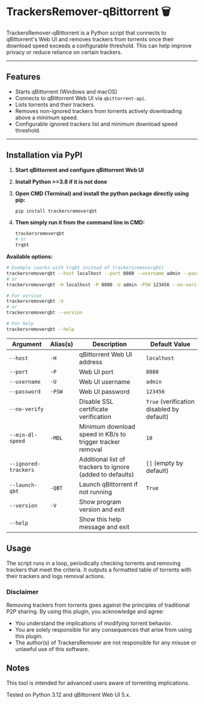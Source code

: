 # TrackersRemover-qBittorrent 🗑️

TrackersRemover-qBittorrent is a Python script that connects to qBittorrent's Web UI and removes trackers from torrents once their download speed exceeds a configurable threshold. This can help improve privacy or reduce reliance on certain trackers.

---

## Features

- Starts qBittorrent (Windows and macOS)
- Connects to qBittorrent Web UI via `qbittorrent-api`.
- Lists torrents and their trackers.
- Removes non-ignored trackers from torrents actively downloading above a minimum speed.
- Configurable ignored trackers list and minimum download speed threshold.

---

## Installation via PyPI

1. **Start qBittorrent and configure qBittorrent Web UI**

2. **Install Python >=3.8 if it is not done**

3. **Open CMD (Terminal) and install the python package directly using pip:**

    ```bash
    pip install trackersremoverqbt
    ```

4. **Then simply run it from the command line in CMD:**

    ```bash
    trackersremoverqbt
    # or
    trqbt
    ```

**Available options:**

```bash
# Exemple (works with trqbt instead of trackersremoverqbt)
trackersremoverqbt --host localhost --port 8080 --username admin --password 123456 --no-verify True --min-dl-speed 15 --launch-qbt True --ignored-trackers "tracker1.example.com" "tracker2.example.com"
# or
trackersremoverqbt -H localhost -P 8080 -U admin -PSW 123456 --no-verify True -MDL 15 -QBT True --ignored-trackers "tracker1.example.com" "tracker2.example.com"

# For version
trackersremoverqbt -V
# or
trackersremoverqbt --version

# For help
trackersremoverqbt --help
```

| Argument             | Alias(s) | Description                                               | Default Value                             |
|----------------------|----------|-----------------------------------------------------------|-------------------------------------------|
| `--host`             | `-H`     | qBittorrent Web UI address                                | `localhost`                               |
| `--port`             | `-P`     | Web UI port                                               | `8080`                                    |
| `--username`         | `-U`     | Web UI username                                           | `admin`                                   |
| `--password`         | `-PSW`   | Web UI password                                           | `123456`                                  |
| `--no-verify`        |          | Disable SSL certificate verification                      | `True` (verification disabled by default) |
| `--min-dl-speed`     | `-MDL`   | Minimum download speed in KB/s to trigger tracker removal | `10`                                      |
| `--ignored-trackers` |          | Additional list of trackers to ignore (added to defaults) | `[]` (empty by default)                   |
| `--launch-qbt`       | `-QBT`   | Launch qBittorrent if not running                         | `True`                                    |
| `--version`          | `-V`     | Show program version and exit                             |                                           |
| `--help`             |          | Show this help message and exit                           |                                           |
  
## Usage
The script runs in a loop, periodically checking torrents and removing trackers that meet the criteria. It outputs a 
formatted table of torrents with their trackers and logs removal actions.

### Disclaimer

Removing trackers from torrents goes against the principles of traditional P2P sharing. By using this plugin, you acknowledge and agree:

- You understand the implications of modifying torrent behavior.
- You are solely responsible for any consequences that arise from using this plugin.
- The author(s) of TrackersRemover are not responsible for any misuse or unlawful use of this software.

## Notes

This tool is intended for advanced users aware of torrenting implications.

Tested on Python 3.12 and qBittorrent Web UI 5.x.